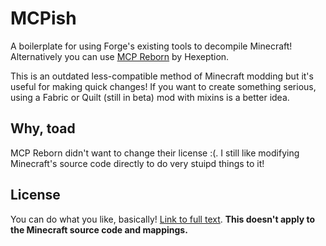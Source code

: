 # MCPish
A boilerplate for using Forge's existing tools to decompile Minecraft! Alternatively you can use [MCP Reborn](https://github.com/Hexeption/MCP-Reborn) by Hexeption.

This is an outdated less-compatible method of Minecraft modding but it's useful for making quick changes! If you want to create something serious, using a Fabric or Quilt (still in beta) mod with mixins is a better idea.

## Why, toad
MCP Reborn didn't want to change their license :(. I still like modifying Minecraft's source code directly to do very stuipd things to it!

## License
You can do what you like, basically! [Link to full text](LICENSE). **This doesn't apply to the Minecraft source code and mappings.**